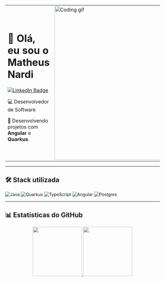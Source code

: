 <table>
  <tr>
    <td>
      <h1>👋 Olá, eu sou o Matheus Nardi</h1>
      <a href="https://www.linkedin.com/in/matheus-nardi/" target="_blank">
        <img src="https://img.shields.io/badge/LinkedIn-0077B5?style=for-the-badge&logo=linkedin&logoColor=white" alt="LinkedIn Badge">
      </a>
      <br>
        <p>💻 Desenvolvedor de Software </p>
        <p>🚀 Desenvolvendo projetos com <strong>Angular</strong> e <strong>Quarkus</strong>.</p>
    </td>
    <td>
      <img src="https://media.giphy.com/media/v1.Y2lkPTc5MGI3NjExbHA3NWE2bHBzcGk5MnY1MThkbGc5cjY1MDB1NzVlaW4yaXlsa25oZCZlcD12MV9naWZzX3NlYXJjaCZjdD1n/pVGsAWjzvXcZW4ZBTE/giphy.gif" width="500" alt="Coding gif">
    </td>
  </tr>
</table>

---

## 🛠️ Stack utilizada

<span>
  <img src="https://img.shields.io/badge/java-%23ED8B00.svg?style=for-the-badge&logo=openjdk&logoColor=black" alt="Java">
  <img src="https://img.shields.io/badge/quarkus-%234794EB.svg?style=for-the-badge&logo=quarkus&logoColor=white" alt="Quarkus">
  <img src="https://img.shields.io/badge/typescript-%233178C6.svg?style=for-the-badge&logo=typescript&logoColor=white" alt="TypeScript">
  <img src="https://img.shields.io/badge/angular-%23DD0031.svg?style=for-the-badge&logo=angular&logoColor=white" alt="Angular">
  <img src="https://img.shields.io/badge/postgres-%23316192.svg?style=for-the-badge&logo=postgresql&logoColor=white" alt="Postgres">
</span>

---

## 📊 Estatísticas do GitHub

<div align="center">
  <a href="https://github.com/Matheus-Nardi">
    <img height="160em" src="https://github-readme-stats.vercel.app/api?username=Matheus-Nardi&show_icons=true&theme=tokyonight&include_all_commits=true&count_private=true"/>
    <img height="160em" src="https://github-readme-stats.vercel.app/api/top-langs/?username=Matheus-Nardi&layout=compact&langs_count=7&theme=tokyonight"/>
  </a>
</div>
